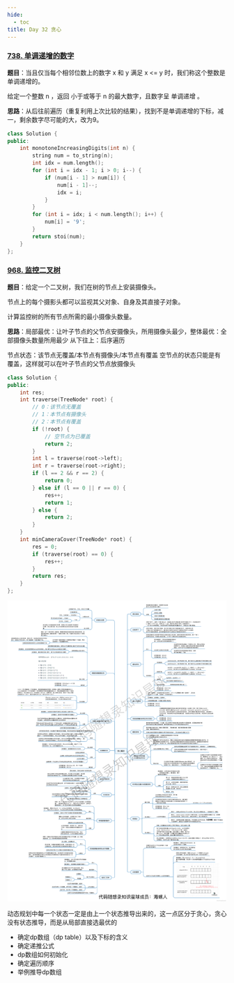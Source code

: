 ```yaml
---
hide:
  - toc
title: Day 32 贪心
---
```


### [738. 单调递增的数字](https://leetcode.cn/problems/monotone-increasing-digits/)

**题目**：当且仅当每个相邻位数上的数字 x 和 y 满足 x <= y 时，我们称这个整数是单调递增的。

给定一个整数 n ，返回 小于或等于 n 的最大数字，且数字呈 单调递增 。

**思路**：从后往前遍历（重复利用上次比较的结果），找到不是单调递增的下标，减一，剩余数字尽可能的大，改为9。

```cpp
class Solution {
public:
    int monotoneIncreasingDigits(int n) {
        string num = to_string(n);
        int idx = num.length();
        for (int i = idx - 1; i > 0; i--) {
            if (num[i - 1] > num[i]) {
                num[i - 1]--;
                idx = i;
            }
        }
        for (int i = idx; i < num.length(); i++) {
            num[i] = '9';
        }
        return stoi(num);
    }
};
```

### [968. 监控二叉树](https://leetcode.cn/problems/binary-tree-cameras/)

**题目**：给定一个二叉树，我们在树的节点上安装摄像头。

节点上的每个摄影头都可以监视其父对象、自身及其直接子对象。

计算监控树的所有节点所需的最小摄像头数量。

**思路**：局部最优：让叶子节点的父节点安摄像头，所用摄像头最少，整体最优：全部摄像头数量所用最少
从下往上：后序遍历

节点状态：该节点无覆盖/本节点有摄像头/本节点有覆盖
空节点的状态只能是有覆盖，这样就可以在叶子节点的父节点放摄像头

```cpp
class Solution {
public:
    int res;
    int traverse(TreeNode* root) {
        // 0：该节点无覆盖
        // 1：本节点有摄像头
        // 2：本节点有覆盖
        if (!root) {
            // 空节点为已覆盖
            return 2;
        }
        int l = traverse(root->left);
        int r = traverse(root->right);
        if (l == 2 && r == 2) {
            return 0;
        } else if (l == 0 || r == 0) {
            res++;
            return 1;
        } else {
            return 2;
        }
    }
    int minCameraCover(TreeNode* root) {
        res = 0;
        if (traverse(root) == 0) {
            res++;
        }
        return res;
    }
};
```
![在这里插入图片描述](images/greedy.png)

动态规划中每一个状态一定是由上一个状态推导出来的，这一点区分于贪心，贪心没有状态推导，而是从局部直接选最优的

- 确定dp数组（dp table）以及下标的含义
- 确定递推公式
- dp数组如何初始化
- 确定遍历顺序
- 举例推导dp数组
